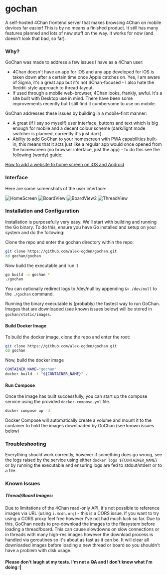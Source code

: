 # gochan
A self-hosted 4Chan frontend server that makes browsing 4Chan on mobile devices far easier! This is by no means a finished product. It still has many features planned and lots of new stuff on the way. It works for now (and doesn't look that bad, so far).

### Why?
GoChan was made to address a few issues I have as a 4Chan user:
* 4Chan doesn't have an app for iOS and any app developed for iOS is taken down after a certain time once Apple catches on. Yes, I am aware of Sigma, it's a great app but it's not 4Chan-focused - I also hate the Reddit-style approach to thread-layout.
* If used through a mobile web-browser, 4Chan looks, frankly, awful. It's a site built with Desktop use in mind. There have been some improvements recently but I still find it cumbersome to use on mobile.

GoChan addresses these issues by building in a mobile-first manner:
* A great (if I say so myself) user interface, buttons and text which is big enough for mobile and a decent colour scheme (dark/light mode switcher is planned, currently it's just dark).
* Ability to add GoChan to your homescreen with PWA capabilities built-in, this means that it acts just like a regular app would once opened from the homescreen (no browser interface, just the app) - to do this see the following (wordy) guide:

[How to add a website to home screen on iOS and Android](https://techwiser.com/how-to-add-a-website-to-home-screen-on-ios-and-android/)

### Interface
Here are some screenshots of the user interface:

![HomeScreen](docs/screenshots/homescreen.jpeg "Homescreen")
![BoardView](docs/screenshots/board-view.jpeg "Board")
![BoardView2](docs/screenshots/board-view2.jpeg "Board")
![ThreadView](docs/screenshots/thread-view.jpeg "Thread")

### Installation and Configuration
Installation is purposefully very easy. We'll start with building and running the Go binary. To do this, ensure you have Go installed and setup on your system and do the following:

Clone the repo and enter the gochan directory within the repo:
```bash
git clone https://github.com/alex-ogden/gochan.git
cd gochan/gochan
```

Now build the executable and run it
```bash
go build -o gochan *
./gochan
```

You can optionally redirect logs to /dev/null by appending `&> /dev/null` to the `./gochan` command.

Running the binary executable is (probably) the fastest way to run GoChan. Images that are downloaded (see known issues below) will be stored in `gochan/static/images`.

#### Build Docker Image
To build the docker image, clone the repo and enter the root:
```bash
git clone https://github.com/alex-ogden/gochan.git
cd gochan
```

Now, build the docker image
```bash
CONTAINER_NAME="gochan"
docker build -t "${CONTAINER_NAME}" .
```

#### Run Compose
Once the image has built successfully, you can start up the compose service using the provided `docker-compose.yml` file.

```bash
docker compose up -d
```

Docker Compose will automatically create a volume and mount it to the container to hold the images downloaded by GoChan (see known issues below)

### Troubleshooting
Everything should work correctly, however if something does go wrong, see the logs raised by the service using either `docker logs ${CONTAINER_NAME}` or by running the executable and ensuring logs are fed to stdout/stderr or to a file.

### Known Issues

##### Thread/Board Images:
Due to limitations of the 4Chan read-only API, it's not possible to reference images via URL (using `i.4cdn.org`) - this is a CORS issue. If you want to try using a CORS proxy feel free however I've not had much luck so far. Due to this, GoChan needs to pre-download the images to the filesystem before loading a thread/board. This can cause slowdowns on slow connections or in threads with many high-res images however the download process is handled via goroutines so it's about as fast as it can be. It will clear all downloaded images before loading a new thread or board so you shouldn't have a problem with disk usage.

#### Please don't laugh at my tests. I'm not a QA and I don't know what I'm doing :|
